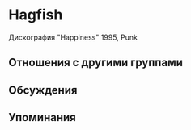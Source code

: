 # Hagfish

Дискография
"Happiness" 1995, Punk

## Отношения с другими группами


## Обсуждения


## Упоминания

